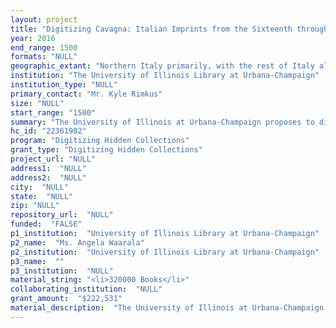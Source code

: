 ```yaml
--- 
layout: project 
title: "Digitizing Cavagna: Italian Imprints from the Sixteenth through the Nineteenth Centuries"
year: 2016
end_range: 1500
formats: "NULL"
geographic_extant: "Northern Italy primarily, with the rest of Italy also strongly represented, along with some French and German imprints as well."
institution: "The University of Illinois Library at Urbana-Champaign"
institution_type: "NULL"
primary_contact: "Mr. Kyle Rimkus"
size: "NULL"
start_range: "1500"
summary: "The University of Illinois at Urbana-Champaign proposes to digitize 320,000 pages of rare Italian imprints dating from the 16th through 19th centuries from the historically significant Cavagna Collection. This work builds on the CLIR-funded \"Cataloging Cavagna\" project (2015-2017), which has been progressing toward its goal of cataloging some 20,000 imprints using the innovative \"Quick and Clean Rare Book Cataloging\" model. Just as this project demonstrated a new approach for efficient and accurate rare book cataloging, \"Digitizing Cavagna\" will do the same for digitization by making high quality metadata and page images discoverable in the HathiTrust Digital Library. As such, \"Digitizing Cavagna\" will serve as a model for the digitization of rare imprints, while also making a rich collection accessible to scholars in multiple fields, including but not limited to Italian history, literature, art, theatre, law, economics, and religion."
hc_id: "22361982"
program: "Digitizing Hidden Collections"
grant_type: "Digitizing Hidden Collections"
project_url: "NULL"
address1:  "NULL"
address2:  "NULL"
city:  "NULL"
state:  "NULL"
zip: "NULL"
repository_url:  "NULL"
funded:  "FALSE"
p1_institution:  "University of Illinois Library at Urbana-Champaign"
p2_name:  "Ms. Angela Waarala"
p2_institution:  "University of Illinois Library at Urbana-Champaign"
p3_name:  ""
p3_institution:  "NULL"
material_string: "<li>320000 Books</li>"
collaborating_institution:  "NULL"
grant_amount:  "$222,531"
material_description:  "The University of Illinois at Urbana-Champaign houses one of the world's premier collections of northern Italian imprints from the 16th through 19th centuries. The collection was purchased in 1921 from the family of Count Antonio Cavagna Sangiuliani di Gualdana (1843-1913). Beginning in the 1860s, Count Cavagna, a recognized authority on the local history of the Lombardy and Piedmont regions, built a library of printed and manuscript documents centered around his diverse research interests, including statutes of Italian communes and cities, banking regulations, biographical and genealogical accounts of Italian families, maps, opera and theater, education and health care for the poor, religious practices, travel literature, and the therapeutic use of mineral waters. Most of the works are in Italian, but the collection also contains French, Latin, and German publications, as well as a significant number of items written in various Italian dialects, which are increasingly valuable to linguistic scholars as these dialects gradually cease to be spoken. Finally, the collection contains many unica, titles of which there are no other located copies in the world, as well as items that are the only copies in North America, which will enrich scholarship globally once Italian Studies faculty and students around the world are able to access these items."
---
```


